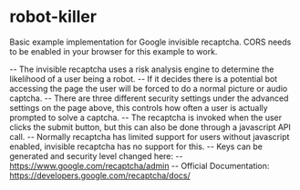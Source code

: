 # robot-killer
Basic example implementation for Google invisible recaptcha.  CORS needs to be enabled in your browser for this example to work.

-- The invisible recaptcha uses a risk analysis engine to determine the likelihood of a user being a robot.
-- If it decides there is a potential bot accessing the page the user will be forced to do a normal picture or audio captcha.
-- There are three different security settings under the advanced settings on the page above, this controls how often a user is actually prompted to solve a captcha.
-- The recaptcha is invoked when the user clicks the submit button, but this can also be done through a javascript API call.
-- Normally recaptcha has limited support for users without javascript enabled, invisible recaptcha has no support for this.
-- Keys can be generated and security level changed here:
-- https://www.google.com/recaptcha/admin
-- Official Documentation:     https://developers.google.com/recaptcha/docs/

